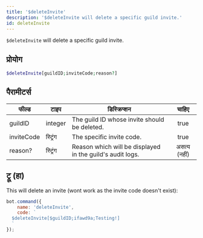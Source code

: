 ```yaml
---
title: '$deleteInvite'
description: '$deleteInvite will delete a specific guild invite.'
id: deleteInvite
---
```


`$deleteInvite` will delete a specific guild invite.

## प्रोयोग

```php
$deleteInvite[guildID;inviteCode;reason?]
```

## पैरामीटर्स

| फील्ड      | टाइप     | डिस्क्रिप्शन                                              |    चाहिए     |
| ---------- | -------- | --------------------------------------------------------- |:------------:|
| guildID    | integer  | The guild ID whose invite should be deleted.              |     true     |
| inviteCode | स्ट्रिंग | The specific invite code.                                 |     true     |
| reason?    | स्ट्रिंग | Reason which will be displayed in the guild's audit logs. | असत्य (नहीं) |

## ट्रू (हा)

This will delete an invite (wont work as the invite code doesn't exist):

```javascript
bot.command({
    name: 'deleteInvite',
    code: `
  $deleteInvite[$guildID;ifawd9a;Testing!]
  `
});
```